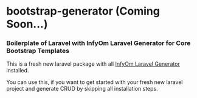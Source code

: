 # bootstrap-generator (Coming Soon...)
### Boilerplate of Laravel with InfyOm Laravel Generator for Core Bootstrap Templates

This is a fresh new laravel package with all [InfyOm Laravel Generator](https://github.com/InfyOmLabs/laravel-generator) installed.

You can use this, if you want to get started with your fresh new laravel project and generate CRUD by skipping all installation steps.
